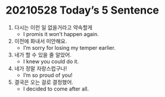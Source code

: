 # 20210528 Today’s 5 Sentence



1. 다시는 이런 일 없을거라고 약속할게
   - I promis it won’t happen again.
2. 이전에 화내서 미안해요.
   - I’m sorry for losing my temper earlier.
3. 네가 할 수 있을 줄 알았어.
   - I knew you could do it.
4. 네가 정말 자랑스럽구나!
   - I’m so proud of you!
5. 결국은 오는 걸로 결정했어.
   - I decided to come after all.

